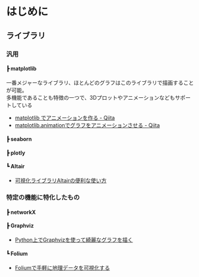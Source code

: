# はじめに

## ライブラリ

### 汎用
#### ┣ matplotlib
一番メジャーなライブラリ、ほとんどのグラフはこのライブラリで描画することが可能。  
多機能であることも特徴の一つで、3Dプロットやアニメーションなどもサポートしている

- [matplotlib でアニメーションを作る - Qiita](https://qiita.com/yubais/items/c95ba9ff1b23dd33fde2)
- [matplotlib.animationでグラフをアニメーションさせる - Qiita](https://qiita.com/studio_haneya/items/891c4ea6a7326919e381)

#### ┣ seaborn

#### ┣ plotly

#### ┗ Altair

- [可視化ライブラリAltairの便利な使い方](https://sakizo-blog.com/298/)

### 特定の機能に特化したもの
#### ┣ networkX

#### ┣ Graphviz

- [Python上でGraphvizを使って綺麗なグラフを描く](https://programgenjin.hatenablog.com/entry/2019/02/26/075121)

#### ┗ Folium

- [Foliumで手軽に地理データを可視化する](https://dev.classmethod.jp/articles/folium_easy_geodata_visualization/)
